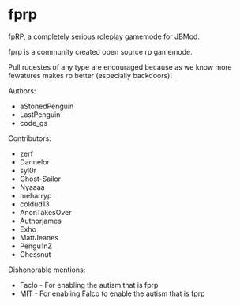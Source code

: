 # fprp
fpRP, a completely serious roleplay gamemode for JBMod.

fprp is a community created open source rp gamemode.

Pull ruqestes of any type are encouraged because as we know more fewatures makes rp better (especially backdoors)!


Authors:
* aStonedPenguin
* LastPenguin
* code_gs

Contributors:
* zerf
* Dannelor
* syl0r
* Ghost-Sailor
* Nyaaaa
* meharryp
* coldud13
* AnonTakesOver
* Authorjames
* Exho
* MattJeanes
* Pengu1nZ
* Chessnut

Dishonorable mentions:
* Faclo - For enabling the autism that is fprp
* MIT - For enabling Falco to enable the autism that is fprp
